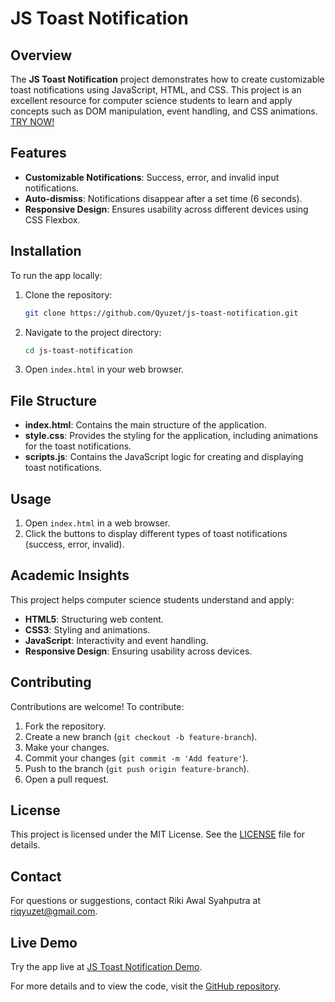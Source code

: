 # JS Toast Notification

## Overview

The **JS Toast Notification** project demonstrates how to create customizable toast notifications using JavaScript, HTML, and CSS. This project is an excellent resource for computer science students to learn and apply concepts such as DOM manipulation, event handling, and CSS animations.
[TRY NOW!](https://qyuzet.github.io/js-toast-notification/)



## Features

- **Customizable Notifications**: Success, error, and invalid input notifications.
- **Auto-dismiss**: Notifications disappear after a set time (6 seconds).
- **Responsive Design**: Ensures usability across different devices using CSS Flexbox.

## Installation

To run the app locally:

1. Clone the repository:
    ```bash
    git clone https://github.com/Qyuzet/js-toast-notification.git
    ```
2. Navigate to the project directory:
    ```bash
    cd js-toast-notification
    ```
3. Open `index.html` in your web browser.

## File Structure

- **index.html**: Contains the main structure of the application.
- **style.css**: Provides the styling for the application, including animations for the toast notifications.
- **scripts.js**: Contains the JavaScript logic for creating and displaying toast notifications.

## Usage

1. Open `index.html` in a web browser.
2. Click the buttons to display different types of toast notifications (success, error, invalid).

## Academic Insights

This project helps computer science students understand and apply:

- **HTML5**: Structuring web content.
- **CSS3**: Styling and animations.
- **JavaScript**: Interactivity and event handling.
- **Responsive Design**: Ensuring usability across devices.

## Contributing

Contributions are welcome! To contribute:

1. Fork the repository.
2. Create a new branch (`git checkout -b feature-branch`).
3. Make your changes.
4. Commit your changes (`git commit -m 'Add feature'`).
5. Push to the branch (`git push origin feature-branch`).
6. Open a pull request.

## License

This project is licensed under the MIT License. See the [LICENSE](https://github.com/Qyuzet/js-toast-notification/blob/main/LICENSE) file for details.

## Contact

For questions or suggestions, contact Riki Awal Syahputra at [riqyuzet@gmail.com](mailto:riqyuzet@gmail.com).

## Live Demo

Try the app live at [JS Toast Notification Demo](https://qyuzet.github.io/js-toast-notification/).

For more details and to view the code, visit the [GitHub repository](https://github.com/Qyuzet/js-toast-notification).
